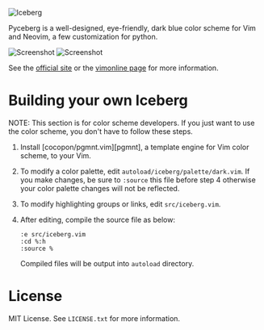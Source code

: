 ![Iceberg](https://cocopon.github.io/iceberg.vim/assets/github/20180804/cover.png)

Pyceberg is a well-designed, eye-friendly, dark blue color scheme for Vim and Neovim, a few customization for python.

![Screenshot](https://github.com/pyceberg.vim/images/screenshot1.png)
![Screenshot](https://github.com/pyceberg.vim/images/screenshot2.png)

See the [official site](https://cocopon.github.io/iceberg.vim/) or the
[vimonline page](https://www.vim.org/scripts/script.php?script_id=4820) for more information.

# Building your own Iceberg
NOTE: This section is for color scheme developers. If you just want to use the
color scheme, you don't have to follow these steps.

1. Install [cocopon/pgmnt.vim][pgmnt], a template engine for Vim color scheme,
   to your Vim.

2. To modify a color palette, edit `autoload/iceberg/palette/dark.vim`. If you
   make changes, be sure to `:source` this file before step 4 otherwise your
   color palette changes will not be reflected.

3. To modify highlighting groups or links, edit `src/iceberg.vim`.

4. After editing, compile the source file as below:

   ```vim
   :e src/iceberg.vim
   :cd %:h
   :source %
   ```

   Compiled files will be output into `autoload` directory.


# License
MIT License. See `LICENSE.txt` for more information.
